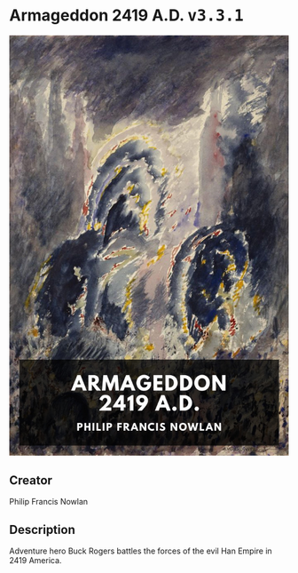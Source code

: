 
# Armageddon 2419 A.D. <kbd>v3.3.1</kbd>

<center>
  <img src="./cover-1024.jpg"/>
</center>

## Creator
Philip Francis Nowlan

## Description
Adventure hero Buck Rogers battles the forces of the evil Han Empire in 2419 America.
